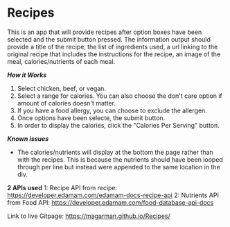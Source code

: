 # Recipes
This is an app that will provide recipes after option boxes have been selected and the submit button pressed. The information output should provide a title of the recipe, the list of ingredients used, a url linking to the original recipe that includes the instructions for the recipe, an image of the meal, calories/nutrients of each meal.

***How it Works***
1. Select chicken, beef, or vegan.
2. Select a range for calories. You can also choose the don't care option if amount of calories doesn't matter.
3. If you have a food allergy, you can choose to exclude the allergen. 
4. Once options have been selecte, the submit button.
5. In order to display the calories, click the "Calories Per Serving" button.

***Known issues***
- The calories/nutrients will display at the bottom the page rather than with the recipes. This is because the nutrients should have been looped through per line but instead were appended to the same location in the div.

**2 APIs used**
1: Recipe API from recipe: https://developer.edamam.com/edamam-docs-recipe-api
2: Nutrients API from Food API: https://developer.edamam.com/food-database-api-docs

Link to live Gitpage: https://magarman.github.io/Recipes/

